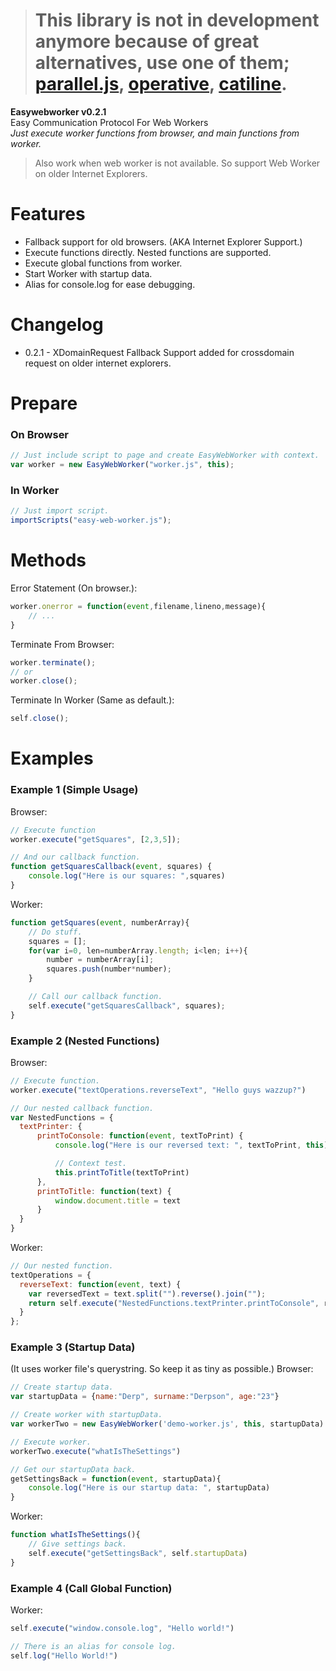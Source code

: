 > # This library is not in development anymore because of great alternatives, use one of them; [parallel.js](https://github.com/adambom/parallel.js), [operative](https://github.com/padolsey/operative), [catiline](https://github.com/calvinmetcalf/catiline).

**Easywebworker v0.2.1**<br>
Easy Communication Protocol For Web Workers<br>
*Just execute worker functions from browser, and main functions from worker.*

> Also work when web worker is not available. So support Web Worker on older Internet Explorers.

# Features
- Fallback support for old browsers. (AKA Internet Explorer Support.)
- Execute functions directly. Nested functions are supported.
- Execute global functions from worker.
- Start Worker with startup data.
- Alias for console.log for ease debugging.

# Changelog
- 0.2.1 - XDomainRequest Fallback Support added for crossdomain request on older internet explorers.

# Prepare

### On Browser

```javascript
// Just include script to page and create EasyWebWorker with context.
var worker = new EasyWebWorker("worker.js", this);
```

### In Worker

```javascript
// Just import script.
importScripts("easy-web-worker.js");
```

# Methods
Error Statement (On browser.):
```javascript
worker.onerror = function(event,filename,lineno,message){
    // ...
}
```

Terminate From Browser:
```javascript
worker.terminate();
// or
worker.close();
```

Terminate In Worker (Same as default.):
```javascript
self.close();
```

# Examples

### Example 1 (Simple Usage)
Browser:
```javascript
// Execute function
worker.execute("getSquares", [2,3,5]);

// And our callback function.
function getSquaresCallback(event, squares) {
    console.log("Here is our squares: ",squares)
}
```

Worker:
```javascript
function getSquares(event, numberArray){
    // Do stuff.
    squares = [];
    for(var i=0, len=numberArray.length; i<len; i++){
        number = numberArray[i];
        squares.push(number*number);
    }

    // Call our callback function.
    self.execute("getSquaresCallback", squares);
}
```


### Example 2 (Nested Functions)
Browser:
```javascript
// Execute function.
worker.execute("textOperations.reverseText", "Hello guys wazzup?")

// Our nested callback function.
var NestedFunctions = {
  textPrinter: {
      printToConsole: function(event, textToPrint) {
          console.log("Here is our reversed text: ", textToPrint, this)

          // Context test.
          this.printToTitle(textToPrint)
      },
      printToTitle: function(text) {
          window.document.title = text
      }
  }
}
```
Worker:
```javascript
// Our nested function.
textOperations = {
  reverseText: function(event, text) {
    var reversedText = text.split("").reverse().join("");
    return self.execute("NestedFunctions.textPrinter.printToConsole", reversedText);
  }
};
```

### Example 3 (Startup Data)<br>
(It uses worker file's querystring. So keep it as tiny as possible.)
Browser:
```javascript
// Create startup data.
var startupData = {name:"Derp", surname:"Derpson", age:"23"}

// Create worker with startupData.
var workerTwo = new EasyWebWorker('demo-worker.js', this, startupData)

// Execute worker.
workerTwo.execute("whatIsTheSettings")

// Get our startupData back.
getSettingsBack = function(event, startupData){
    console.log("Here is our startup data: ", startupData)
}
```

Worker:
```javascript
function whatIsTheSettings(){
    // Give settings back.
    self.execute("getSettingsBack", self.startupData)
}
```

### Example 4 (Call Global Function)<br>
Worker:
```javascript
self.execute("window.console.log", "Hello world!")

// There is an alias for console log.
self.log("Hello World!")
```
